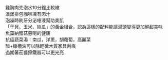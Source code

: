 雞胸肉先泡水10分鐘比較嫩   
漢堡排包咖啡凍有肉汁  
泡澡時刷牙分泌唾液幫助美肌  
「干貝、玉米、絲瓜」的黃金組合，認為這樣的配料能讓湯頭變得更加鮮甜美味  
魚藻納醋菇蔥喝的健康  
抗癌蔬菜湯：南瓜，洋蔥，胡蘿蔔，高麗菜  
醋+橄欖油可以除輕微木質家具刮痕  
過期蕃茄醬擦鐵器可以更光亮  
